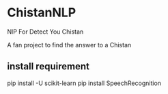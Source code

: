 # ChistanNLP
NlP For Detect You Chistan

A fan project to find the answer to a Chistan

<h2>install requirement</h2>
pip install -U scikit-learn
pip install SpeechRecognition

